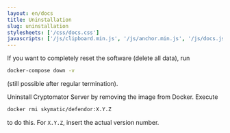 ```yaml
---
layout: en/docs
title: Uninstallation
slug: uninstallation
stylesheets: ['/css/docs.css']
javascripts: ['/js/clipboard.min.js', '/js/anchor.min.js', '/js/docs.js']
---
```

If you want to completely reset the software (delete all data), run

```sh
docker-compose down -v
```

(still possible after regular termination).

Uninstall Cryptomator Server by removing the image from Docker. Execute

```sh
docker rmi skymatic/defendor:X.Y.Z
```

to do this. For `X.Y.Z`, insert the actual version number.
